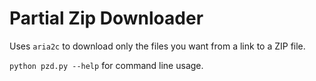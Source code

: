 # Partial Zip Downloader

Uses `aria2c` to download only the files you want from a link to a ZIP file.

`python pzd.py --help` for command line usage.
